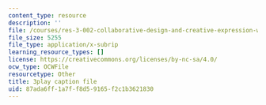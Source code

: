 ```yaml
---
content_type: resource
description: ''
file: /courses/res-3-002-collaborative-design-and-creative-expression-with-arduino-microcontrollers-january-iap-2017/87ada6ff1a7ff8d59165f2c1b3621830_6xrabmU-gq8.srt
file_size: 5255
file_type: application/x-subrip
learning_resource_types: []
license: https://creativecommons.org/licenses/by-nc-sa/4.0/
ocw_type: OCWFile
resourcetype: Other
title: 3play caption file
uid: 87ada6ff-1a7f-f8d5-9165-f2c1b3621830
---
```

